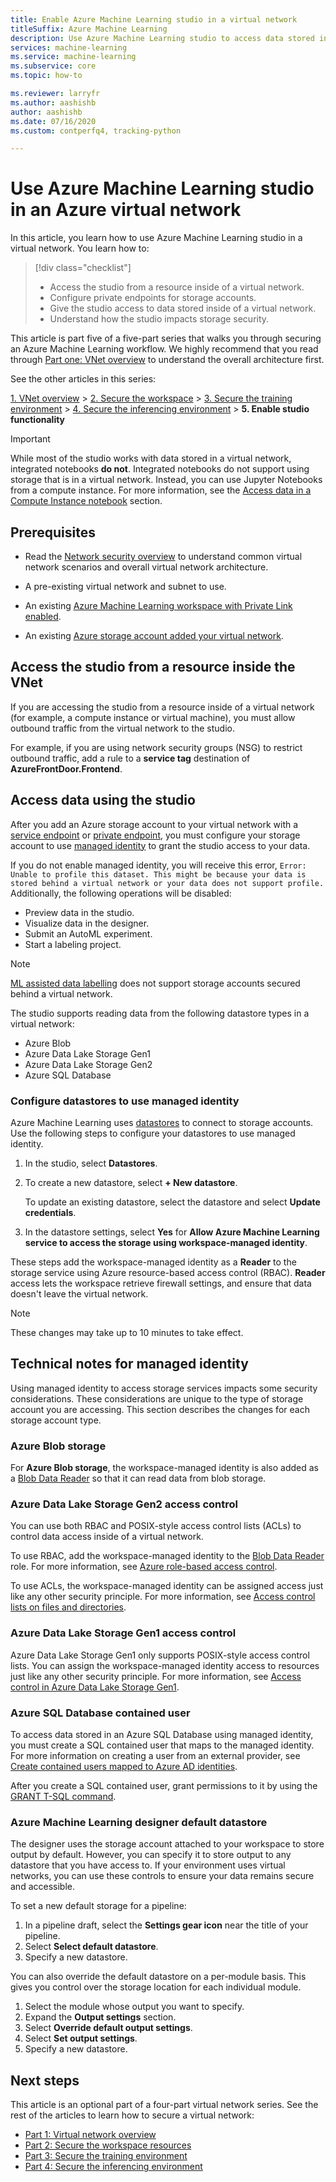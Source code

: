 ```yaml
---
title: Enable Azure Machine Learning studio in a virtual network
titleSuffix: Azure Machine Learning
description: Use Azure Machine Learning studio to access data stored inside of a virtual network.
services: machine-learning
ms.service: machine-learning
ms.subservice: core
ms.topic: how-to

ms.reviewer: larryfr
ms.author: aashishb
author: aashishb
ms.date: 07/16/2020
ms.custom: contperfq4, tracking-python

---
```


# Use Azure Machine Learning studio in an Azure virtual network

In this article, you learn how to use Azure Machine Learning studio in a virtual network. You learn how to:

> [!div class="checklist"]
> - Access the studio from a resource inside of a virtual network.
> - Configure private endpoints for storage accounts.
> - Give the studio access to data stored inside of a virtual network.
> - Understand how the studio impacts storage security.

This article is part five of a five-part series that walks you through securing an Azure Machine Learning workflow. We highly recommend that you read through [Part one: VNet overview](how-to-network-security-overview.md) to understand the overall architecture first. 

See the other articles in this series:

[1. VNet overview](how-to-network-security-overview.md) > [2. Secure the workspace](how-to-secure-workspace-vnet.md) > [3. Secure the training environment](how-to-secure-training-vnet.md) > [4. Secure the inferencing environment](how-to-secure-inferencing-vnet.md) > **5. Enable studio functionality**


> [!IMPORTANT]
> While most of the studio works with data stored in a virtual network, integrated notebooks __do not__. Integrated notebooks do not support using storage that is in a virtual network. Instead, you can use Jupyter Notebooks from a compute instance. For more information, see the [Access data in a Compute Instance notebook]() section.


## Prerequisites

+ Read the [Network security overview](how-to-network-security-overview.md) to understand common virtual network scenarios and overall virtual network architecture.

+ A pre-existing virtual network and subnet to use.

+ An existing [Azure Machine Learning workspace with Private Link enabled](how-to-secure-workspace-vnet.md#secure-the-workspace-with-private-endpoint).

+ An existing [Azure storage account added your virtual network](how-to-secure-workspace-vnet.md#secure-azure-storage-accounts-with-service-endpoints).

## Access the studio from a resource inside the VNet

If you are accessing the studio from a resource inside of a virtual network (for example, a compute instance or virtual machine), you must allow outbound traffic from the virtual network to the studio. 

For example, if you are using network security groups (NSG) to restrict outbound traffic, add a rule to a __service tag__ destination of __AzureFrontDoor.Frontend__.

## Access data using the studio

After you add an Azure storage account to your virtual network with a [service endpoint](how-to-secure-workspace-vnet.md#secure-azure-storage-accounts-with-service-endpoints) or [private endpoint](how-to-secure-workspace-vnet.md#secure-azure-storage-accounts-with-private-endpoints), you must configure your storage account to use [managed identity](../active-directory/managed-identities-azure-resources/overview.md) to grant the studio access to your data.

If you do not enable managed identity, you will receive this error, `Error: Unable to profile this dataset. This might be because your data is stored behind a virtual network or your data does not support profile.` Additionally, the following operations will be disabled:

* Preview data in the studio.
* Visualize data in the designer.
* Submit an AutoML experiment.
* Start a labeling project.

> [!NOTE]
> [ML assisted data labelling](how-to-create-labeling-projects#use-ml-assisted-labeling) does not support storage accounts secured behind a virtual network.

The studio supports reading data from the following datastore types in a virtual network:

* Azure Blob
* Azure Data Lake Storage Gen1
* Azure Data Lake Storage Gen2
* Azure SQL Database

### Configure datastores to use managed identity

Azure Machine Learning uses [datastores](concept-data.md#datastores) to connect to storage accounts. Use the following steps to configure your datastores to use managed identity. 

1. In the studio, select __Datastores__.

1. To create a new datastore, select __+ New datastore__.

    To update an existing datastore, select the datastore and select __Update credentials__.

1. In the datastore settings, select __Yes__ for  __Allow Azure Machine Learning service to access the storage using workspace-managed identity__.


These steps add the workspace-managed identity as a __Reader__ to the storage service using Azure resource-based access control (RBAC). __Reader__ access lets the workspace retrieve firewall settings, and ensure that data doesn't leave the virtual network.

> [!NOTE]
> These changes may take up to 10 minutes to take effect.

## Technical notes for managed identity

Using managed identity to access storage services impacts some security considerations. These considerations are unique to the type of storage account you are accessing. This section describes the changes for each storage account type.

### Azure Blob storage

For __Azure Blob storage__, the workspace-managed identity is also added as a [Blob Data Reader](../role-based-access-control/built-in-roles.md#storage-blob-data-reader) so that it can read data from blob storage.

### Azure Data Lake Storage Gen2 access control

You can use both RBAC and POSIX-style access control lists (ACLs) to control data access inside of a virtual network.

To use RBAC, add the workspace-managed identity to the [Blob Data Reader](../role-based-access-control/built-in-roles.md#storage-blob-data-reader) role. For more information, see [Azure role-based access control](../storage/blobs/data-lake-storage-access-control.md#azure-role-based-access-control).

To use ACLs, the workspace-managed identity can be assigned access just like any other security principle. For more information, see [Access control lists on files and directories](../storage/blobs/data-lake-storage-access-control.md#access-control-lists-on-files-and-directories).

### Azure Data Lake Storage Gen1 access control

Azure Data Lake Storage Gen1 only supports POSIX-style access control lists. You can assign the workspace-managed identity access to resources just like any other security principle. For more information, see [Access control in Azure Data Lake Storage Gen1](../data-lake-store/data-lake-store-access-control.md).

### Azure SQL Database contained user

To access data stored in an Azure SQL Database using managed identity, you must create a SQL contained user that maps to the managed identity. For more information on creating a user from an external provider, see [Create contained users mapped to Azure AD identities](../azure-sql/database/authentication-aad-configure.md#create-contained-users-mapped-to-azure-ad-identities).

After you create a SQL contained user, grant permissions to it by using the [GRANT T-SQL command](https://docs.microsoft.com/sql/t-sql/statements/grant-object-permissions-transact-sql).

### Azure Machine Learning designer default datastore

The designer uses the storage account attached to your workspace to store output by default. However, you can specify it to store output to any datastore that you have access to. If your environment uses virtual networks, you can use these controls to ensure your data remains secure and accessible.

To set a new default storage for a pipeline:

1. In a pipeline draft, select the **Settings gear icon** near the title of your pipeline.
1. Select **Select default datastore**.
1. Specify a new datastore.

You can also override the default datastore on a per-module basis. This gives you control over the storage location for each individual module.

1. Select the module whose output you want to specify.
1. Expand the **Output settings** section.
1. Select **Override default output settings**.
1. Select **Set output settings**.
1. Specify a new datastore.

## Next steps

This article is an optional part of a four-part virtual network series. See the rest of the articles to learn how to secure a virtual network:

* [Part 1: Virtual network overview](how-to-network-security-overview.md)
* [Part 2: Secure the workspace resources](how-to-secure-workspace-vnet.md)
* [Part 3: Secure the training environment](how-to-secure-training-vnet.md)
* [Part 4: Secure the inferencing environment](how-to-secure-inferencing-vnet.md)